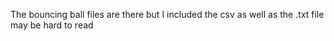 The bouncing ball files are there but I included the csv as well as the .txt file may be hard to read
